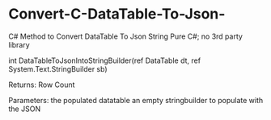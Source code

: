 # Convert-C-DataTable-To-Json-
C# Method to Convert  DataTable To Json String
Pure C#; no 3rd party library

int DataTableToJsonIntoStringBuilder(ref DataTable dt, ref System.Text.StringBuilder sb)

Returns:
Row Count

Parameters:
the populated datatable
an empty stringbuilder to populate with the JSON
